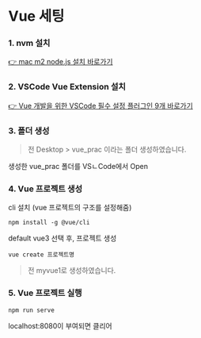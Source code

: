 # Vue 세팅

### 1. nvm 설치
<a href="https://renee.tistory.com/46" target="_blank">👉 mac m2 node.js 설치 바로가기</a>

### 2. VSCode Vue Extension 설치
<a href="https://coreant.tistory.com/10#google_vignette" target="_blank">👉 Vue 개발을 위한 VSCode 필수 설정 플러그인 9개 바로가기</a>

### 3. 폴더 생성
> 전 Desktop > vue_prac 이라는 폴더 생성하였습니다.

생성한 vue_prac 폴더를 VSㄴCode에서 Open

### 4. Vue 프로젝트 생성
cli 설치 (vue 프로젝트의 구조를 설정해줌)
```
npm install -g @vue/cli
```
default vue3 선택 후,
프로젝트 생성
```
vue create 프로젝트명
```
> 전 myvue1로 생성하였습니다.

### 5. Vue 프로젝트 실행
```
npm run serve
```
localhost:8080이 부여되면 클리어